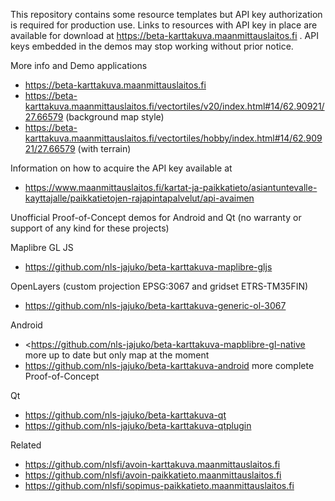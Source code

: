 

This repository contains some resource templates but API key authorization is required for production use.
Links to resources with API key in place are available for download at <https://beta-karttakuva.maanmittauslaitos.fi> .
API keys embedded in the demos may stop working without prior notice.

More info and Demo applications 

- <https://beta-karttakuva.maanmittauslaitos.fi>
- <https://beta-karttakuva.maanmittauslaitos.fi/vectortiles/v20/index.html#14/62.90921/27.66579> (background map style)
- <https://beta-karttakuva.maanmittauslaitos.fi/vectortiles/hobby/index.html#14/62.90921/27.66579> (with terrain)

Information on how to acquire the API key available at
- <https://www.maanmittauslaitos.fi/kartat-ja-paikkatieto/asiantuntevalle-kayttajalle/paikkatietojen-rajapintapalvelut/api-avaimen> 

Unofficial Proof-of-Concept demos for Android and Qt (no warranty or support of any kind for these projects)

Maplibre GL JS
- <https://github.com/nls-jajuko/beta-karttakuva-maplibre-gljs>

OpenLayers (custom projection EPSG:3067 and gridset ETRS-TM35FIN)
- <https://github.com/nls-jajuko/beta-karttakuva-generic-ol-3067>

Android

- <https://github.com/nls-jajuko/beta-karttakuva-mapblibre-gl-native more up to date but only map at the moment
- <https://github.com/nls-jajuko/beta-karttakuva-android> more complete Proof-of-Concept

Qt

- <https://github.com/nls-jajuko/beta-karttakuva-qt>
- <https://github.com/nls-jajuko/beta-karttakuva-qtplugin>

Related

- <https://github.com/nlsfi/avoin-karttakuva.maanmittauslaitos.fi>
- <https://github.com/nlsfi/avoin-paikkatieto.maanmittauslaitos.fi>
- <https://github.com/nlsfi/sopimus-paikkatieto.maanmittauslaitos.fi>
